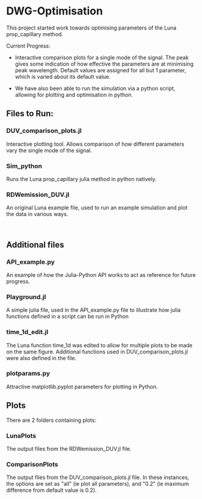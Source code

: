 # DWG-Optimisation
This project started work towards optimising parameters of the Luna prop_capillary method.

Current Progress: 
<br />
- Interactive comparison plots for a single mode of the signal. The peak gives some indication of how effective 
the parameters are at minimising peak wavelength.
Default values are assigned for all but 1 parameter, which is varied about its default value.

- We have also been able to run the simulation via a python script, allowing for plotting and optimisation in python.


## Files to Run:
### DUV_comparison_plots.jl
Interactive plotting tool. Allows comparison of how different parameters vary the single mode of the signal.
### Sim_python
Runs the Luna prop_capillary julia method in python natively.
### RDWemission_DUV.jl
An original Luna example file, used to run an example simulation and plot the data in various ways.


<br />

## Additional files 
### API_example.py
An example of how the Julia-Python API works to act as reference for future progress.
### Playground.jl
A simple julia file, used in the API_example.py file to illustrate how julia functions defined in a script can be run in Python
### time_1d_edit.jl
The Luna function time_1d was edited to allow for multiple plots to be made on the same figure. Additional 
functions used in DUV_comparison_plots.jl were also defined in the file.
### plotparams.py
Attractive matplotlib.pyplot parameters for plotting in Python.

## Plots
There are 2 folders containing plots:
### LunaPlots
The output files from the RDWemission_DUV.jl file.
### ComparisonPlots
The output files from the DUV_comparison_plots.jl file. In these instances, the options are set as "all" (ie plot all parameters), and "0.2" (ie maximum difference from default value is 0.2).
